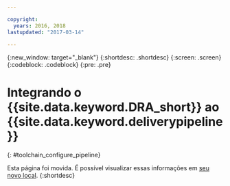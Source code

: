 ```yaml
---

copyright:
  years: 2016, 2018
lastupdated: "2017-03-14"

---
```


{:new_window: target="_blank"}
{:shortdesc: .shortdesc}
{:screen: .screen}
{:codeblock: .codeblock}
{:pre: .pre}

# Integrando o {{site.data.keyword.DRA_short}} ao {{site.data.keyword.deliverypipeline}}
{: #toolchain_configure_pipeline}

Esta página foi movida. É possível visualizar essas informações em [seu novo local](/docs/services/DevOpsInsights/about_risk.html).
{:shortdesc}

